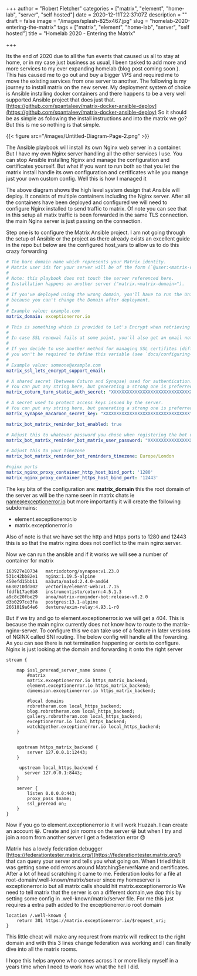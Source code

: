+++
author = "Robert Fletcher"
categories = ["matrix", "element", "home-lab", "server", "self hosted"]
date = 2020-12-11T22:37:07Z
description = ""
draft = false
image = "/images/splash-825x467.jpg"
slug = "homelab-2020-entering-the-matrix"
tags = ["matrix", "element", "home-lab", "server", "self hosted"]
title = "Homelab 2020 - Entering the  Matrix"

+++


Its the end of 2020 due to all the fun events that caused us all to stay at home, or in my case just business as usual, I been tasked to add more and more services to my ever expanding homelab (blog post coming soon ).   This has caused me to go out and buy a bigger VPS and required me to move the existing services from one server to another. The following is my journey to install matrix on the new server.  My deployment system of choice is Ansible installing docker containers and there happens to be a very well supported Ansible project that does just that. [https://github.com/spantaleev/matrix-docker-ansible-deploy](https://github.com/spantaleev/matrix-docker-ansible-deploy) So it should be as simple as following the install instructions and into the matrix we go? But this is me so nothing is that simple.

{{< figure src="/images/Untitled-Diagram-Page-2.png" >}}

The Ansible playbook will install its own Nginx web server in a container. But I have my own Nginx server handling all the other services I use. You can stop Ansible installing Nginx and manage the configuration and certificates yourself. But what if you want to run both so that you let the matrix install handle its own configuration and certificates while you mange just your own custom config. Well this is how I managed it

The above diagram shows the high level system design that Ansible will deploy. It consists of multiple containers including the Nginx server. After all the containers have been deployed and configured we will need to configure Nginx installed to send traffic to matrix. Of note you can see that in this setup all matix traffic is been forwarded in the same TLS connection. the main Nginx server is just passing on the connection.

Step one is to configure the Matrix Ansible project.  I am not going through the setup of Ansible or the project as there already exists an excellent guide in the repo but below are the configured host_vars to allow us to do this crazy forwarding

```YAML
# The bare domain name which represents your Matrix identity.
# Matrix user ids for your server will be of the form (`@user:<matrix-domain>`).
#
# Note: this playbook does not touch the server referenced here.
# Installation happens on another server ("matrix.<matrix-domain>").
#
# If you've deployed using the wrong domain, you'll have to run the Uninstalling step, 
# because you can't change the Domain after deployment.
#
# Example value: example.com
matrix_domain: exceptionerror.io

# This is something which is provided to Let's Encrypt when retrieving SSL certificates for domains.
#
# In case SSL renewal fails at some point, you'll also get an email notification there.
#
# If you decide to use another method for managing SSL certifites (different than the default Let's Encrypt),
# you won't be required to define this variable (see `docs/configuring-playbook-ssl-certificates.md`).
#
# Example value: someone@example.com
matrix_ssl_lets_encrypt_support_email: 

# A shared secret (between Coturn and Synapse) used for authentication.
# You can put any string here, but generating a strong one is preferred (e.g. `pwgen -s 64 1`).
matrix_coturn_turn_static_auth_secret: "XXXXXXXXXXXXXXXXXXXXXXXXXXXXXXXXX"

# A secret used to protect access keys issued by the server.
# You can put any string here, but generating a strong one is preferred (e.g. `pwgen -s 64 1`).
matrix_synapse_macaroon_secret_key: "XXXXXXXXXXXXXXXXXXXXXXXXXXXXXXXXX"

matrix_bot_matrix_reminder_bot_enabled: true

# Adjust this to whatever password you chose when registering the bot user
matrix_bot_matrix_reminder_bot_matrix_user_password: "XXXXXXXXXXXXXXXXXXXXXXXX"

# Adjust this to your timezone
matrix_bot_matrix_reminder_bot_reminders_timezone: Europe/London

#nginx ports
matrix_nginx_proxy_container_http_host_bind_port: '1280'
matrix_nginx_proxy_container_https_host_bind_port: '12443'

```

The key bits of the configuration are: **matrix_domain** this the root domain of the server as will be the name seen in matrix chats ie name@exceptionerror.io but more importantly it will create the following subdomains:

* element.exceptionerror.io
* matrix.exceptionerror.io

Also of note is that we have set the http and https ports to 1280 and 12443 this is so that the matrix nginx does not conflict to the main nginx server.

Now we can run the ansible and if it works we will see a number of container for matrix

```
163927e10734   matrixdotorg/synapse:v1.23.0                           
531c42bb82e1   nginx:1.19.5-alpine                                    
450efd15bb11   ma1uta/ma1sd:2.4.0-amd64                               
6630210dda02   vectorim/element-web:v1.7.15                           
fddfb17ae8b8   instrumentisto/coturn:4.5.1.3                          
a9c8c20fbe29   anoa/matrix-reminder-bot:release-v0.2.0                
d3b0297ce3fa   postgres:13.1-alpine                                   
2661019a64e6   devture/exim-relay:4.93.1-r0                           
```

But if we try and go to element.exceptionerror.io we will get a 404. This is because the main nginx currently does not know how to route to the matrix-nginx-server.  To configure this we can take use of a feature in later versions of NGINX called SNI routing.  The below config will handle all the fowarding. As you can see there is not termination happening or certs to configure. Nginx is just looking at the domain and forwarding it onto the right server

```
stream {

    map $ssl_preread_server_name $name {      
        #matrix
        matrix.exceptionerror.io https_matrix_backend;
        element.exceptionerror.io https_matrix_backend;
        dimension.exceptionerror.io https_matrix_backend;

		#local domains
        robrotheram.com local_https_backend;
        blog.robrotheram.com local_https_backend;
        gallery.robrotheram.com local_https_backend;
        exceptionerror.io local_https_backend;
        watch2gether.exceptionerror.io local_https_backend;
    }


    upstream https_matrix_backend {
        server 127.0.0.1:12443;
    }

     upstream local_https_backend {
       server 127.0.0.1:8443;
    }

    server {
        listen 0.0.0.0:443;
        proxy_pass $name;
        ssl_preread on;
    }
}
```

Now if you go to element.exceptionerror.io it will work Huzzah.  I can create an account 😀. Create and join rooms on the server 😀 but when I try and join a room from another server I get a federation error 😞

Matrix has a lovely federation debugger [https://federationtester.matrix.org/](https://federationtester.matrix.org/) that can query your server and tells you what going on. When I tried this it was getting some odd errors around MatchingServerName and certificates. After a lot of head scratching it came to me. Federation looks for a file at root-domain/.well-known/matrix/server since my homeserver is exceptionerror.io but all matrix calls should hit matrix.exceptionerror.io We need to tell matrix that the server is on a different domain,we dop this by setting some config in .well-known/matrix/server file. For me this just requires a extra path added to the exceptionerror.io root domain

```
location /.well-known {
	return 301 https://matrix.exceptionerror.io/$request_uri;
}
```

This little cheat will make any requrest from matrix will redirect to the right domain and with this 3 lines change federation was working and I can finally dive into all the matrix rooms.

I hope this helps anyone who comes across it or more likely myself in a years time when I need to work how what the hell I did.



